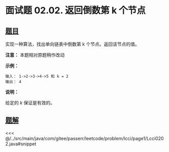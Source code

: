 # 面试题 02.02. 返回倒数第 k 个节点

## [题目](https://leetcode.cn/problems/kth-node-from-end-of-list-lcci/)
实现一种算法，找出单向链表中倒数第 k 个节点。返回该节点的值。

**注意：** 本题相对原题稍作改动

**示例：**

```
输入： 1->2->3->4->5 和 k = 2
输出： 4
```

**说明：**

给定的 *k* 保证是有效的。


## [题解](https://github.com/PasseRR/JavaLeetCode/blob/master/src/main/java/com/gitee/passerr/leetcode/problem/lcci/page1/Lcci0202.java)

<<< @/../src/main/java/com/gitee/passerr/leetcode/problem/lcci/page1/Lcci0202.java#snippet
